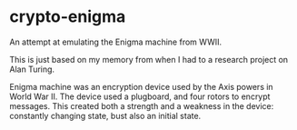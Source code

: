 # crypto-enigma
An attempt at emulating the Enigma machine from WWII.

This is just based on my memory from when I had to a research project on Alan Turing.

Enigma machine was an encryption device used by the Axis powers in World War II. The device used a plugboard, and four rotors to encrypt messages. This created both a strength and a weakness in the device: constantly changing state, bust also an initial state.
